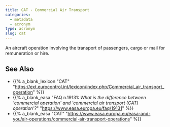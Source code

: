 ```yaml
---
title: CAT - Commercial Air Transport
categories:
  - metadata
  - acronym
type: acronym
slug: cat
---
```


An aircraft operation involving the transport of passengers, cargo or mail for remuneration or hire.

## See Also

* {{% a_blank_lexicon "CAT" "https://ext.eurocontrol.int/lexicon/index.php/Commercial_air_transport_operation" %}}
* {{% a_blank_easa "FAQ n.19131: _What is the difference between 'commercial operation' and 'commercial air transport (CAT) operation'?_" "https://www.easa.europa.eu/faq/19131" %}}
* {{% a_blank_easa "CAT" "https://www.easa.europa.eu/easa-and-you/air-operations/commercial-air-transport-operations" %}}
